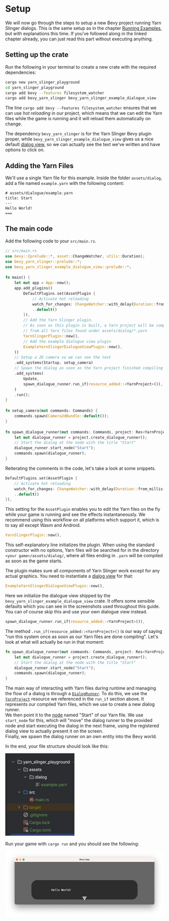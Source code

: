 # Setup

We will now go through the steps to setup a new Bevy project running Yarn Slinger dialogs. 
This is the same setup as in the chapter [Running Examples](../yarn_files/running_examples.md), but with explanations this time.
If you've followed along in the linked chapter already, you can just read this part without executing anything.

## Setting up the crate

Run the following in your terminal to create a new crate with the required dependencies:

```bash
cargo new yarn_slinger_playground
cd yarn_slinger_playground
cargo add bevy --features filesystem_watcher
cargo add bevy_yarn_slinger bevy_yarn_slinger_example_dialogue_view
```

The line `cargo add bevy --features filesystem_watcher` ensures that we can use *hot reloading* in our project, which means that we can edit the Yarn files
while the game is running and it will reload them automatically on change.

The dependency `bevy_yarn_slinger` is for the Yarn Slinger Bevy plugin proper, while `bevy_yarn_slinger_example_dialogue_view` 
gives us a nice default [dialog view](dialog_views.md), so we can actually see the text we've written and have options to click on.

## Adding the Yarn Files

We'll use a single Yarn file for this example. Inside the folder `assets/dialog`, add a file named `example.yarn` with the following content:
```text
# assets/dialogue/example.yarn
title: Start
---
Hello World!
===
```

## The main code

Add the following code to your `src/main.rs`.

```rust
// src/main.rs
use bevy::{prelude::*, asset::ChangeWatcher, utils::Duration};
use bevy_yarn_slinger::prelude::*;
use bevy_yarn_slinger_example_dialogue_view::prelude::*;

fn main() {
    let mut app = App::new();
    app.add_plugins((
        DefaultPlugins.set(AssetPlugin {
            // Activate hot reloading
            watch_for_changes: ChangeWatcher::with_delay(Duration::from_millis(200)),
            ..default()
        }),
        // Add the Yarn Slinger plugin. 
        // As soon as this plugin is built, a Yarn project will be compiled 
        // from all Yarn files found under assets/dialog/*.yarn
        YarnSlingerPlugin::new(),
        // Add the example dialogue view plugin
        ExampleYarnSlingerDialogueViewPlugin::new(),
    ))
    // Setup a 2D camera so we can see the text
    .add_systems(Startup, setup_camera)
    // Spawn the dialog as soon as the Yarn project finished compiling
    .add_systems(
        Update,
        spawn_dialogue_runner.run_if(resource_added::<YarnProject>()),
    )
    .run();
}

fn setup_camera(mut commands: Commands) {
    commands.spawn(Camera2dBundle::default());
}

fn spawn_dialogue_runner(mut commands: Commands, project: Res<YarnProject>) {
    let mut dialogue_runner = project.create_dialogue_runner();
    // Start the dialog at the node with the title "Start"
    dialogue_runner.start_node("Start");
    commands.spawn(dialogue_runner);
}
```

Reiterating the comments in the code, let's take a look at some snippets.

```rust
DefaultPlugins.set(AssetPlugin {
    // Activate hot reloading
    watch_for_changes: ChangeWatcher::with_delay(Duration::from_millis(200)),
    ..default()
}),
```

This setting for the `AssetPlugin` enables you to edit the Yarn files on the fly while your game is running and
see the effects instantaneously. We recommend using this workflow on all platforms which support it, which is to say all except Wasm and Android.


```rust
YarnSlingerPlugin::new(),
```

This self-explanatory line initializes the plugin. When using the standard constructor with no options, Yarn files will be searched for in the directory `<your game>/assets/dialog/`, where all 
files ending in `.yarn` will be compiled as soon as the game starts.

The plugin makes sure all components of Yarn Slinger work except for any actual graphics. You need to 
instantiate a [dialog view](dialog_views.md) for that:

```rust
ExampleYarnSlingerDialogueViewPlugin::new(),
```

Here we initialize the dialogue view shipped by the `bevy_yarn_slinger_example_dialogue_view` crate. It
offers some sensible defaults which you can see in the screenshots used throughout this guide. You can of course skip this
and use your own dialogue view instead.

```rust
spawn_dialogue_runner.run_if(resource_added::<YarnProject>()),
```
The method `.run_if(resource_added::<YarnProject>()` is our way of saying "run this system once as soon as our Yarn files are done compiling".
Let's look at what will actually be run in that moment:

```rust
fn spawn_dialogue_runner(mut commands: Commands, project: Res<YarnProject>) {
    let mut dialogue_runner = project.create_dialogue_runner();
    // Start the dialog at the node with the title "Start"
    dialogue_runner.start_node("Start");
    commands.spawn(dialogue_runner);
}
```

The main way of interacting with Yarn files during runtime and managing the flow of a dialog is through a
[`DialogRunner`](dialog_runner.md). To do this, we use the [`YarnProject`](compiling_yarn_files.md) resource we referenced in the `run_if` section above.
It represents our compiled Yarn files, which we use to create a new dialog runner.   
We then point it to the [node](../yarn_files/nodes.md) named "Start" of our Yarn file.
We use `start_node` for this, which will "move" the dialog runner to the provided node and start executing the dialog in the next frame, 
using the registered dialog view to actually present it on the screen.  
Finally, we spawn the dialog runner on an own entity into the Bevy world.

In the end, your file structure should look like this:

![file_system.png](../yarn_files/file_system.png)

Run your game with `cargo run` and you should see the following:

![hello_world.png](../yarn_files/hello_world.png)
